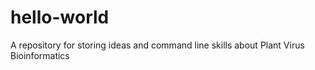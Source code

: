 # hello-world
A repository for storing ideas and command line skills about Plant Virus Bioinformatics 
